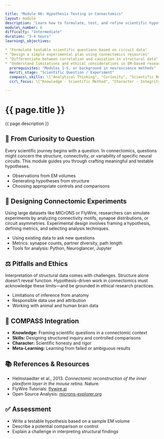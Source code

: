 ```yaml
---

title: "Module 06: Hypothesis Testing in Connectomics"
layout: module
description: "Learn how to formulate, test, and refine scientific hypotheses using nanoscale brain circuit data."
module\_number: 6
difficulty: "Intermediate"
duration: "3-4 hours"
learning\_objectives:

* "Formulate testable scientific questions based on circuit data"
* "Design a simple experimental plan using connectomics resources"
* "Differentiate between correlation and causation in structural data"
* "Understand limitations and ethical considerations in EM-based research"
  prerequisites: "Modules 1-5, or background in neuroscience methods"
  merit\_stage: "Scientific Question / Experiment"
  compass\_skills: \["Analytical Thinking", "Curiosity", "Scientific Reasoning"]
  ccr\_focus: \["Knowledge - Scientific Method", "Character - Integrity"]

---
```


<div class="main-content">
  <div class="hero">
    <div class="hero-content">
      <h1>{{ page.title }}</h1>
      <p class="hero-subtitle">{{ page.description }}</p>
    </div>
  </div>

  <section class="section">
    <h2>🧠 From Curiosity to Question</h2>
    <p>Every scientific journey begins with a question. In connectomics, questions might concern the structure, connectivity, or variability of specific neural circuits. This module guides you through crafting meaningful and testable hypotheses.</p>
    <ul>
      <li>Observations from EM volumes</li>
      <li>Generating hypotheses from structure</li>
      <li>Choosing appropriate controls and comparisons</li>
    </ul>
  </section>

  <section class="section">
    <h2>🔬 Designing Connectomic Experiments</h2>
    <p>Using large datasets like MICrONS or FlyWire, researchers can simulate experiments by analyzing connectivity motifs, synapse distributions, or circuit asymmetries. Experimental design involves framing a hypothesis, defining metrics, and selecting analysis techniques.</p>
    <ul>
      <li>Using existing data to ask new questions</li>
      <li>Metrics: synapse counts, partner diversity, path length</li>
      <li>Tools for analysis: Python, Neuroglancer, Jupyter</li>
    </ul>
  </section>

  <section class="section">
    <h2>⚖️ Pitfalls and Ethics</h2>
    <p>Interpretation of structural data comes with challenges. Structure alone doesn’t reveal function. Hypothesis-driven work in connectomics must acknowledge these limits—and be grounded in ethical research practices.</p>
    <ul>
      <li>Limitations of inference from anatomy</li>
      <li>Responsible data use and attribution</li>
      <li>Working with animal and human brain data</li>
    </ul>
  </section>

  <section class="section">
    <h2>🎯 COMPASS Integration</h2>
    <ul>
      <li><strong>Knowledge:</strong> Framing scientific questions in a connectomic context</li>
      <li><strong>Skills:</strong> Designing structured inquiry and controlled comparisons</li>
      <li><strong>Character:</strong> Scientific honesty and rigor</li>
      <li><strong>Meta-Learning:</strong> Learning from failed or ambiguous results</li>
    </ul>
  </section>

  <section class="section">
    <h2>📚 References & Resources</h2>
    <ul>
      <li>Helmstaedter et al., 2013. <em>Connectomic reconstruction of the inner plexiform layer in the mouse retina</em>. Nature.</li>
      <li>FlyWire Tutorials: <a href="https://flywire.ai">flywire.ai</a></li>
      <li>Open Source Analysis: <a href="https://microns-explorer.org">microns-explorer.org</a></li>
    </ul>
  </section>

  <section class="section">
    <h2>✅ Assessment</h2>
    <ul>
      <li>Write a testable hypothesis based on a sample EM volume</li>
      <li>Describe a potential comparison or control</li>
      <li>Explain a challenge in interpreting structural findings</li>
    </ul>
  </section>
</div>

